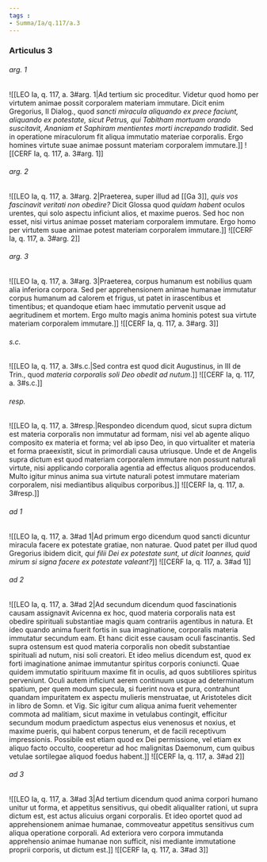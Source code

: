 ```yaml
---
tags : 
- Summa/Ia/q.117/a.3
---
```


### Articulus 3

###### arg. 1
![[LEO Ia, q. 117, a. 3#arg. 1|Ad tertium sic proceditur. Videtur quod homo per virtutem animae possit corporalem materiam immutare. Dicit enim Gregorius, II Dialog., quod *sancti miracula aliquando ex prece faciunt, aliquando ex potestate, sicut Petrus, qui Tabitham mortuam orando suscitavit, Ananiam et Saphiram mentientes morti increpando tradidit*. Sed in operatione miraculorum fit aliqua immutatio materiae corporalis. Ergo homines virtute suae animae possunt materiam corporalem immutare.]]
![[CERF Ia, q. 117, a. 3#arg. 1]]

###### arg. 2
![[LEO Ia, q. 117, a. 3#arg. 2|Praeterea, super illud ad [[Ga 3]], *quis vos fascinavit veritati non obedire?* Dicit Glossa quod *quidam habent* oculos urentes, qui solo aspectu inficiunt alios, et maxime pueros. Sed hoc non esset, nisi virtus animae posset materiam corporalem immutare. Ergo homo per virtutem suae animae potest materiam corporalem immutare.]]
![[CERF Ia, q. 117, a. 3#arg. 2]]

###### arg. 3
![[LEO Ia, q. 117, a. 3#arg. 3|Praeterea, corpus humanum est nobilius quam alia inferiora corpora. Sed per apprehensionem animae humanae immutatur corpus humanum ad calorem et frigus, ut patet in irascentibus et timentibus; et quandoque etiam haec immutatio pervenit usque ad aegritudinem et mortem. Ergo multo magis anima hominis potest sua virtute materiam corporalem immutare.]]
![[CERF Ia, q. 117, a. 3#arg. 3]]

###### s.c.
![[LEO Ia, q. 117, a. 3#s.c.|Sed contra est quod dicit Augustinus, in III de Trin., quod *materia corporalis soli Deo obedit ad nutum*.]]
![[CERF Ia, q. 117, a. 3#s.c.]]

###### resp.
![[LEO Ia, q. 117, a. 3#resp.|Respondeo dicendum quod, sicut supra dictum est materia corporalis non immutatur ad formam, nisi vel ab agente aliquo composito ex materia et forma; vel ab ipso Deo, in quo virtualiter et materia et forma praeexistit, sicut in primordiali causa utriusque. Unde et de Angelis supra dictum est quod materiam corporalem immutare non possunt naturali virtute, nisi applicando corporalia agentia ad effectus aliquos producendos. Multo igitur minus anima sua virtute naturali potest immutare materiam corporalem, nisi mediantibus aliquibus corporibus.]]
![[CERF Ia, q. 117, a. 3#resp.]]

###### ad 1
![[LEO Ia, q. 117, a. 3#ad 1|Ad primum ergo dicendum quod sancti dicuntur miracula facere ex potestate gratiae, non naturae. Quod patet per illud quod Gregorius ibidem dicit, *qui filii Dei ex potestate sunt, ut dicit Ioannes, quid mirum si signa facere ex potestate valeant?*]]
![[CERF Ia, q. 117, a. 3#ad 1]]

###### ad 2
![[LEO Ia, q. 117, a. 3#ad 2|Ad secundum dicendum quod fascinationis causam assignavit Avicenna ex hoc, quod materia corporalis nata est obedire spirituali substantiae magis quam contrariis agentibus in natura. Et ideo quando anima fuerit fortis in sua imaginatione, corporalis materia immutatur secundum eam. Et hanc dicit esse causam oculi fascinantis. Sed supra ostensum est quod materia corporalis non obedit substantiae spirituali ad nutum, nisi soli creatori. Et ideo melius dicendum est, quod ex forti imaginatione animae immutantur spiritus corporis coniuncti. Quae quidem immutatio spirituum maxime fit in oculis, ad quos subtiliores spiritus perveniunt. Oculi autem inficiunt aerem continuum usque ad determinatum spatium, per quem modum specula, si fuerint nova et pura, contrahunt quandam impuritatem ex aspectu mulieris menstruatae, ut Aristoteles dicit in libro de Somn. et Vig. Sic igitur cum aliqua anima fuerit vehementer commota ad malitiam, sicut maxime in vetulabus contingit, efficitur secundum modum praedictum aspectus eius venenosus et noxius, et maxime pueris, qui habent corpus tenerum, et de facili receptivum impressionis. Possibile est etiam quod ex Dei permissione, vel etiam ex aliquo facto occulto, cooperetur ad hoc malignitas Daemonum, cum quibus vetulae sortilegae aliquod foedus habent.]]
![[CERF Ia, q. 117, a. 3#ad 2]]

###### ad 3
![[LEO Ia, q. 117, a. 3#ad 3|Ad tertium dicendum quod anima corpori humano unitur ut forma, et appetitus sensitivus, qui obedit aliqualiter rationi, ut supra dictum est, est actus alicuius organi corporalis. Et ideo oportet quod ad apprehensionem animae humanae, commoveatur appetitus sensitivus cum aliqua operatione corporali. Ad exteriora vero corpora immutanda apprehensio animae humanae non sufficit, nisi mediante immutatione proprii corporis, ut dictum est.]]
![[CERF Ia, q. 117, a. 3#ad 3]]


